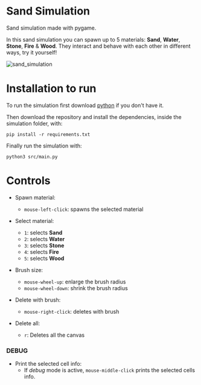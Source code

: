# Sand Simulation
Sand simulation made with pygame.

In this sand simulation you can spawn up to 5 materials: **Sand**, **Water**, **Stone**, **Fire** & **Wood**. They interact and behave with each other in different ways, try it yourself!

![sand_simulation](https://github.com/user-attachments/assets/66d8e51d-f1b1-4212-bf38-e871c1165666)

# Installation to run

To run the simulation first download [python](https://www.python.org/downloads/) if you don't have it.

Then download the repository and install the dependencies, inside the simulation folder, with:

```
pip install -r requirements.txt
```

Finally run the simulation with:

```
python3 src/main.py
```

# Controls

- Spawn material:
    - `mouse-left-click`: spawns the selected material

- Select material:
    - `1`: selects **Sand**
    - `2`: selects **Water**
    - `3`: selects **Stone**
    - `4`: selects **Fire**
    - `5`: selects **Wood**

- Brush size:
    - `mouse-wheel-up`: enlarge the brush radius
    - `mouse-wheel-down`: shrink the brush radius

- Delete with brush:
    - `mouse-right-click`: deletes with brush

- Delete all:
    - `r`: Deletes all the canvas

### DEBUG

- Print the selected cell info:
    - If *debug* mode is active, `mouse-middle-click` prints the selected cells info.
